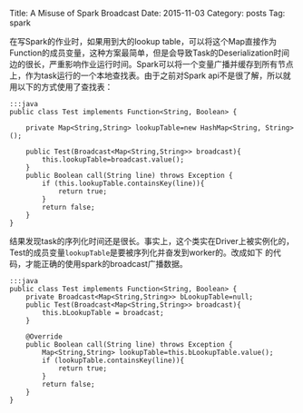 Title: A Misuse of Spark Broadcast 
Date: 2015-11-03
Category: posts
Tag: spark

在写Spark的作业时，如果用到大的lookup table，可以将这个Map直接作为Function的成员变量，这种方案最简单，但是会导致Task的Deserialization时间边的很长，严重影响作业运行时间。Spark可以将一个变量广播并缓存到所有节点上，作为task运行的一个本地查找表。由于之前对Spark api不是很了解，所以就用以下的方式使用了查找表：

    :::java
    public class Test implements Function<String, Boolean> {
        
        private Map<String,String> lookupTable=new HashMap<String, String>();
        
        public Test(Broadcast<Map<String,String>> broadcast){
            this.lookupTable=broadcast.value();
        }
        public Boolean call(String line) throws Exception {
            if (this.lookupTable.containsKey(line)){
                return true;
            }
            return false;
        }
    }


结果发现task的序列化时间还是很长。事实上，这个类实在Driver上被实例化的，Test的成员变量`lookupTable`是要被序列化并奋发到worker的。改成如下
的代码，才能正确的使用spark的broadcast广播数据。

    :::java
    public class Test implements Function<String, Boolean> {
        private Broadcast<Map<String,String>> bLookupTable=null;
        public Test(Broadcast<Map<String,String>> broadcast){
            this.bLookupTable = broadcast;
        }

        @Override
        public Boolean call(String line) throws Exception {
            Map<String,String> lookupTable=this.bLookupTable.value();
            if (lookupTable.containsKey(line)){
                return true;
            }
            return false;
        }
    }